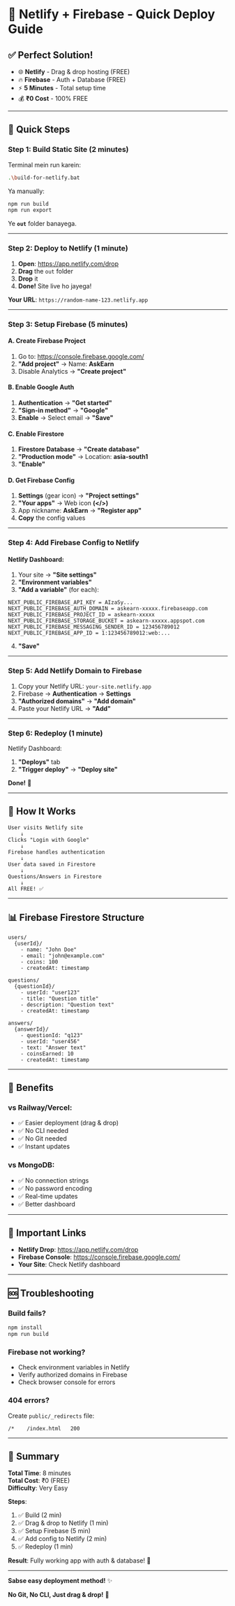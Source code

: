 # 🚀 Netlify + Firebase - Quick Deploy Guide

## ✅ Perfect Solution!

- 🌐 **Netlify** - Drag & drop hosting (FREE)
- 🔥 **Firebase** - Auth + Database (FREE)
- ⚡ **5 Minutes** - Total setup time
- 💰 **₹0 Cost** - 100% FREE

---

## 🎯 Quick Steps

### Step 1: Build Static Site (2 minutes)

Terminal mein run karein:

```bash
.\build-for-netlify.bat
```

Ya manually:

```bash
npm run build
npm run export
```

Ye **`out`** folder banayega.

---

### Step 2: Deploy to Netlify (1 minute)

1. **Open**: https://app.netlify.com/drop
2. **Drag** the `out` folder
3. **Drop** it
4. **Done!** Site live ho jayega!

**Your URL**: `https://random-name-123.netlify.app`

---

### Step 3: Setup Firebase (5 minutes)

#### A. Create Firebase Project

1. Go to: https://console.firebase.google.com/
2. **"Add project"** → Name: **AskEarn**
3. Disable Analytics → **"Create project"**

#### B. Enable Google Auth

1. **Authentication** → **"Get started"**
2. **"Sign-in method"** → **"Google"**
3. **Enable** → Select email → **"Save"**

#### C. Enable Firestore

1. **Firestore Database** → **"Create database"**
2. **"Production mode"** → Location: **asia-south1**
3. **"Enable"**

#### D. Get Firebase Config

1. **Settings** (gear icon) → **"Project settings"**
2. **"Your apps"** → Web icon **(</>)**
3. App nickname: **AskEarn** → **"Register app"**
4. **Copy** the config values

---

### Step 4: Add Firebase Config to Netlify

#### Netlify Dashboard:

1. Your site → **"Site settings"**
2. **"Environment variables"**
3. **"Add a variable"** (for each):

```
NEXT_PUBLIC_FIREBASE_API_KEY = AIzaSy...
NEXT_PUBLIC_FIREBASE_AUTH_DOMAIN = askearn-xxxxx.firebaseapp.com
NEXT_PUBLIC_FIREBASE_PROJECT_ID = askearn-xxxxx
NEXT_PUBLIC_FIREBASE_STORAGE_BUCKET = askearn-xxxxx.appspot.com
NEXT_PUBLIC_FIREBASE_MESSAGING_SENDER_ID = 123456789012
NEXT_PUBLIC_FIREBASE_APP_ID = 1:123456789012:web:...
```

4. **"Save"**

---

### Step 5: Add Netlify Domain to Firebase

1. Copy your Netlify URL: `your-site.netlify.app`
2. Firebase → **Authentication** → **Settings**
3. **"Authorized domains"** → **"Add domain"**
4. Paste your Netlify URL → **"Add"**

---

### Step 6: Redeploy (1 minute)

Netlify Dashboard:
1. **"Deploys"** tab
2. **"Trigger deploy"** → **"Deploy site"**

**Done!** 🎉

---

## 🎯 How It Works

```
User visits Netlify site
    ↓
Clicks "Login with Google"
    ↓
Firebase handles authentication
    ↓
User data saved in Firestore
    ↓
Questions/Answers in Firestore
    ↓
All FREE! ✅
```

---

## 📊 Firebase Firestore Structure

```
users/
  {userId}/
    - name: "John Doe"
    - email: "john@example.com"
    - coins: 100
    - createdAt: timestamp

questions/
  {questionId}/
    - userId: "user123"
    - title: "Question title"
    - description: "Question text"
    - createdAt: timestamp

answers/
  {answerId}/
    - questionId: "q123"
    - userId: "user456"
    - text: "Answer text"
    - coinsEarned: 10
    - createdAt: timestamp
```

---

## 💯 Benefits

### vs Railway/Vercel:
- ✅ Easier deployment (drag & drop)
- ✅ No CLI needed
- ✅ No Git needed
- ✅ Instant updates

### vs MongoDB:
- ✅ No connection strings
- ✅ No password encoding
- ✅ Real-time updates
- ✅ Better dashboard

---

## 🔗 Important Links

- **Netlify Drop**: https://app.netlify.com/drop
- **Firebase Console**: https://console.firebase.google.com/
- **Your Site**: Check Netlify dashboard

---

## 🆘 Troubleshooting

### Build fails?
```bash
npm install
npm run build
```

### Firebase not working?
- Check environment variables in Netlify
- Verify authorized domains in Firebase
- Check browser console for errors

### 404 errors?
Create `public/_redirects` file:
```
/*    /index.html   200
```

---

## 🎊 Summary

**Total Time**: 8 minutes  
**Total Cost**: ₹0 (FREE)  
**Difficulty**: Very Easy  

**Steps**:
1. ✅ Build (2 min)
2. ✅ Drag & drop to Netlify (1 min)
3. ✅ Setup Firebase (5 min)
4. ✅ Add config to Netlify (2 min)
5. ✅ Redeploy (1 min)

**Result**: Fully working app with auth & database! 🚀

---

**Sabse easy deployment method!** ✨

**No Git, No CLI, Just drag & drop!** 🎯
